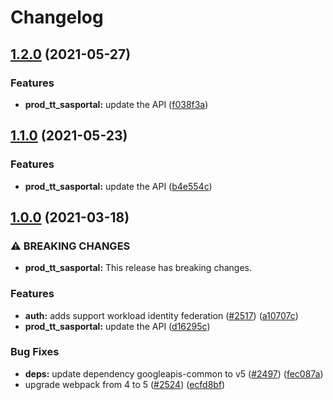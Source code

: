 # Changelog

## [1.2.0](https://www.github.com/googleapis/google-api-nodejs-client/compare/prod_tt_sasportal-v1.1.0...prod_tt_sasportal-v1.2.0) (2021-05-27)


### Features

* **prod_tt_sasportal:** update the API ([f038f3a](https://www.github.com/googleapis/google-api-nodejs-client/commit/f038f3a6174ba94e1638c39b881bb25371724c4a))

## [1.1.0](https://www.github.com/googleapis/google-api-nodejs-client/compare/prod_tt_sasportal-v1.0.0...prod_tt_sasportal-v1.1.0) (2021-05-23)


### Features

* **prod_tt_sasportal:** update the API ([b4e554c](https://www.github.com/googleapis/google-api-nodejs-client/commit/b4e554cf18d53516fef57fc0608d0f1978ce7e70))

## [1.0.0](https://www.github.com/googleapis/google-api-nodejs-client/compare/prod_tt_sasportal-v0.1.0...prod_tt_sasportal-v1.0.0) (2021-03-18)


### ⚠ BREAKING CHANGES

* **prod_tt_sasportal:** This release has breaking changes.

### Features

* **auth:** adds support workload identity federation ([#2517](https://www.github.com/googleapis/google-api-nodejs-client/issues/2517)) ([a10707c](https://www.github.com/googleapis/google-api-nodejs-client/commit/a10707c477759e7c9ef6360a2fe800856fb600c1))
* **prod_tt_sasportal:** update the API ([d16295c](https://www.github.com/googleapis/google-api-nodejs-client/commit/d16295c7cedd6f336c49569a69380564fd4e2ea4))


### Bug Fixes

* **deps:** update dependency googleapis-common to v5 ([#2497](https://www.github.com/googleapis/google-api-nodejs-client/issues/2497)) ([fec087a](https://www.github.com/googleapis/google-api-nodejs-client/commit/fec087abcf3d994dd41c3ffa0a0c12b1f9f09dae))
* upgrade webpack from 4 to 5  ([#2524](https://www.github.com/googleapis/google-api-nodejs-client/issues/2524)) ([ecfd8bf](https://www.github.com/googleapis/google-api-nodejs-client/commit/ecfd8bfcd06e1beabff7ec9a8c4000222379eb8d))
